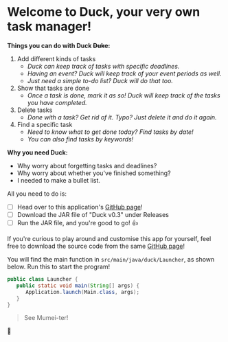 # Welcome to Duck, your very own task manager!

**Things you can do with Duck ~~Duke~~:**
1. Add different kinds of tasks
   * _Duck can keep track of tasks with specific deadlines._
   * _Having an event? Duck will keep track of your event periods as well._
   * _Just need a simple to-do list? Duck will do that too._
2. Show that tasks are done
   * _Once a task is done, mark it as so! Duck will keep track of the tasks you have completed._
3. Delete tasks
   * _Done with a task? Get rid of it. Typo? Just delete it and do it again._
4. Find a specific task
   * _Need to know what to get done today? Find tasks by date!_
   * _You can also find tasks by keywords!_

**Why you need Duck:**
- Why worry about forgetting tasks and deadlines?
- Why worry about whether you've finished something?
- I needed to make a bullet list.

All you need to do is: 

- [ ] Head over to this application's [GitHub page](https://github.com/ntwbruce/ip)!
- [ ] Download the JAR file of "Duck v0.3" under Releases
- [ ] Run the JAR file, and you're good to go! :thumbsup:

If you're curious to play around and customise this app for yourself, 
feel free to download the source code from the same [GitHub page](https://github.com/ntwbruce/ip)!

You will find the main function in `src/main/java/duck/Launcher`, as shown below. Run this to start the program!
````java
public class Launcher {
   public static void main(String[] args) {
      Application.launch(Main.class, args);
   }
}
````

> See Mumei-ter!

:lemon:
